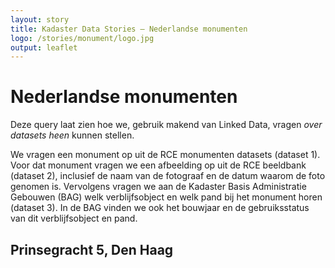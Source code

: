 ```yaml
---
layout: story
title: Kadaster Data Stories ― Nederlandse monumenten
logo: /stories/monument/logo.jpg
output: leaflet
---
```

# Nederlandse monumenten

Deze query laat zien hoe we, gebruik makend van Linked Data,
  vragen <i>over datasets heen</i> kunnen stellen.

We vragen een monument op uit de RCE monumenten datasets
  (dataset 1).  Voor dat monument vragen we een afbeelding op
  uit de RCE beeldbank (dataset 2), inclusief de naam van de
  fotograaf en de datum waarom de foto genomen is.  Vervolgens
  vragen we aan de Kadaster Basis Administratie Gebouwen (BAG)
  welk verblijfsobject en welk pand bij het monument horen
  (dataset 3).  In de BAG vinden we ook het bouwjaar en de
  gebruiksstatus van dit verblijfsobject en pand.

<div data-query data-query-sparql="museum_flehite.rq"></div>

## Prinsegracht 5, Den Haag

<div data-query
     data-query-endpoint="https://api.krr.triply.cc/datasets/Kadaster/geosoup2/services/geosoup/sparql"
     data-query-sparql="prinsegracht-5.rq">
</div>

